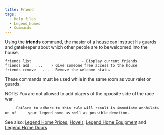 ```yaml
---
title: Friend
tags:
  - Help files
  - Legend_homes
  - Commands
---
```

Using the **friends** command, the master of a
[house](Legend_Homes "wikilink") can instruct his guards and gatekeeper
about which other people are to be welcomed into the house.

`friends list                       - Display current friends`
`friends add `<name1>` `<name2>` ...    - Give someone free access to the house`
`friends remove `<name1>` `<name2>` ... - Remove the welcome status`

These commands must be used while in the same room as your valet or
guards.

NOTE: You are not allowed to add players of the opposite side of the
race war.

`     Failure to adhere to this rule will result in immediate annhilation of`
`     your legend home as well as possible demotion.`

See also: [Legend Home Prices](Legend_Home_Prices "wikilink"),
[Hovels](Hovels "wikilink"), [Legend Home
Equipment](Legend_Home_Equipment "wikilink") and [Legend Home
Doors](Legend_Home_Doors "wikilink")
